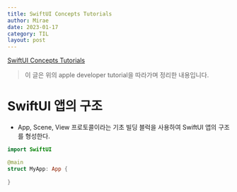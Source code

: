 ```yaml
---
title: SwiftUI Concepts Tutorials
author: Mirae
date: 2023-01-17
category: TIL
layout: post
---
```


[SwiftUI Concepts Tutorials](https://developer.apple.com/tutorials/swiftui-concepts/exploring-the-structure-of-a-swiftui-app)  
> 이 글은 위의 apple developer tutorial을 따라가며 정리한 내용입니다. 
  
  
  
# SwiftUI 앱의 구조
- App, Scene, View 프로토콜이라는 기초 빌딩 블럭을 사용하여 SwiftUI 앱의 구조를 형성한다. 

```swift
import SwiftUI

@main
struct MyApp: App {
    
}
```
